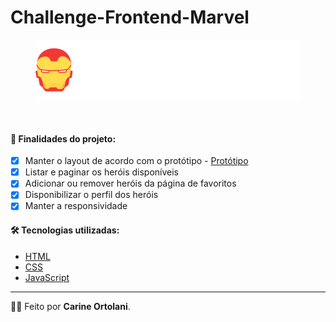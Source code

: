 # Challenge-Frontend-Marvel

<p align="center">
<img src="/assets/images/Logo.png">
</p>
<br>

#### :rocket: Finalidades do projeto:
- [X] Manter o layout de acordo com o protótipo - [Protótipo](https://www.figma.com/file/b7EzpqbYSCIjj2OFHPGCqY/Live-On---Challenge-Frontend-React?node-id=0%3A1)
- [X] Listar e paginar os heróis disponíveis
- [X] Adicionar ou remover heróis da página de favoritos
- [X] Disponibilizar o perfil dos heróis
- [X] Manter a responsividade

#### :hammer_and_wrench: Tecnologias utilizadas:
- [HTML](https://developer.mozilla.org/pt-BR/docs/Web/HTML)
- [CSS](https://developer.mozilla.org/pt-BR/docs/Web/CSS)
- [JavaScript](https://www.javascript.com/)
---

:construction_worker_woman: Feito por **Carine Ortolani**.
